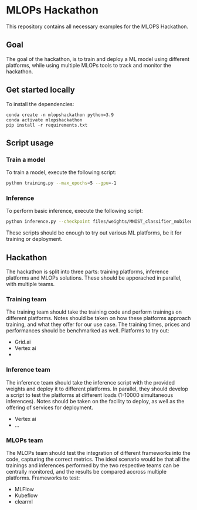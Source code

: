 # MLOPs Hackathon
This repository contains all necessary examples for the MLOPS Hackathon.

## Goal
The goal of the hackathon, is to train and deploy a ML model using different platforms, while using multiple MLOPs tools to track and monitor the hackathon.

## Get started locally
To install the dependencies:
```
conda create -n mlopshackathon python=3.9
conda activate mlopshackathon
pip install -r requirements.txt
```

## Script usage
### Train a model
To train a model, execute the following script:
```bash
python training.py --max_epochs=5 --gpu=-1
```
### Inference
To perform basic inference, execute the following script:
```bash
python inference.py --checkpoint files/weights/MNIST_classifier_mobilenetv3_rwepoch=4-val_loss=0.04.ckpt --image files/imgs_inference/MNIST_digit.png
```
These scripts should be enough to try out various ML platforms, be it for training or deployment.

## Hackathon
The hackathon is split into three parts: training platforms, inference platforms and MLOPs solutions. These should be apporached in parallel, with multiple teams.

### Training team
The training team should take the training code and perform trainings on different platforms. Notes should be taken on how these platforms approach training, and what they offer for our use case. The training times, prices and performances should be benchmarked as well. 
Platforms to try out:
- Grid.ai
- Vertex ai
- 

### Inference team
The inference team should take the inference script with the provided weights and deploy it to different platforms. In parallel, they should develop a script to test the platforms at different loads (1-10000 simultaneous inferences). Notes should be taken on the facility to deploy, as well as the offering of services for deployment.
- Vertex ai
- ...

### MLOPs team
The MLOPs team should test the integration of different frameworks into the code, capturing the correct metrics. The ideal scenario would be that all the trainings and inferences performed by the two respective teams can be centrally monitored, and the results be compared accross multiple platforms.
Frameworks to test:
- MLFlow
- Kubeflow
- clearml
